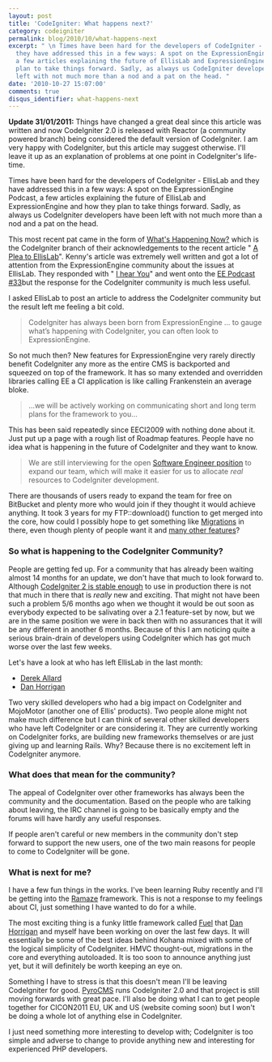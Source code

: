 ```yaml
---
layout: post
title: 'CodeIgniter: What happens next?'
category: codeigniter
permalink: blog/2010/10/what-happens-next
excerpt: " \n Times have been hard for the developers of CodeIgniter - EllisLab and
  they have addressed this in a few ways: A spot on the ExpressionEngine Podcast,
  a few articles explaining the future of EllisLab and ExpressionEngine and how they
  plan to take things forward. Sadly, as always us CodeIgniter developers have been
  left with not much more than a nod and a pat on the head. "
date: '2010-10-27 15:07:00'
comments: true
disqus_identifier: what-happens-next
---
```


 **Update 31/01/2011:** Things have changed a great deal since this article was written and now CodeIgniter 2.0 is released with Reactor (a community powered branch) being considered the default version of CodeIgniter. I am very happy with CodeIgniter, but this article may suggest otherwise. I'll leave it up as an explanation of problems at one point in CodeIgniter's life-time.

Times have been hard for the developers of CodeIgniter - EllisLab and they have addressed this in a few ways: A spot on the ExpressionEngine Podcast, a few articles explaining the future of EllisLab and ExpressionEngine and how they plan to take things forward. Sadly, as always us CodeIgniter developers have been left with not much more than a nod and a pat on the head.

This most recent pat came in the form of [What's Happening Now?](http://codeigniter.com/news/whats_happening_now/) which is the CodeIgniter branch of their acknowledgements to the recent article " [A Plea to EllisLab](http://thenerdary.net/articles/entry/a_plea_to_ellislab)". Kenny's article was extremely well written and got a lot of attention from the ExpressionEngine community about the issues at EllisLab. They responded with " [I hear You](http://thenerdary.net/articles/entry/a_plea_to_ellislab)" and went onto the [EE Podcast #33](http://5by5.tv/eepodcast/33)but the response for the CodeIgniter community is much less useful.

I asked EllisLab to post an article to address the CodeIgniter community but the result left me feeling a bit cold.

> CodeIgniter has always been born from ExpressionEngine ... to gauge what’s happening with CodeIgniter, you can often look to ExpressionEngine.

So not much then? New features for ExpressionEngine very rarely directly benefit CodeIgniter any more as the entire CMS is backported and squeezed on top of the framework. It has so many extended and overridden libraries calling EE a CI application is like calling Frankenstein an average bloke.

> ...we will be actively working on communicating short and long term plans for the framework to you...

This has been said repeatedly since EECI2009 with nothing done about it. Just put up a page with a rough list of Roadmap features. People have no idea what is happening in the future of CodeIgniter and they want to know.

> We are still interviewing for the open [Software Engineer position](http://ellislab.com/company/jobs/) to expand our team, which will make it easier for us to allocate _real_ resources to CodeIgniter development.

There are thousands of users ready to expand the team for free on BitBucket and plenty more who would join if they thought it would achieve anything. It took 3 years for my FTP::download() function to get merged into the core, how could I possibly hope to get something like [Migrations](http://github.com/philsturgeon/codeigniter-migrations) in there, even though plenty of people want it and [many other features](http://twtpoll.com/r/t7vaq0)?

### So what is happening to the CodeIgniter Community?

People are getting fed up. For a community that has already been waiting almost 14 months for an update, we don't have that much to look forward to. Although [CodeIgniter 2 is stable enough](/blog/2010/10/codeigniter-2.0-is-stable) to use in production there is not that much in there that is _really_ new and exciting. That might not have been such a problem 5/6 months ago when we thought it would be out soon as everybody expected to be salivating over a 2.1 feature-set by now, but we are in the same position we were in back then with no assurances that it will be any different in another 6 months. Because of this I am noticing quite a serious brain-drain of developers using CodeIgniter which has got much worse over the last few weeks.

Let's have a look at who has left EllisLab in the last month:

- [Derek Allard](http://derekallard.com/blog/post/new-challenges/)
- [Dan Horrigan](http://dhorrigan.com/blog/article/i-am-no-longer-with-ellislab)

Two very skilled developers who had a big impact on CodeIgniter and MojoMotor (another one of Ellis' products). Two people alone might not make much difference but I can think of several other skilled developers who have left CodeIgniter or are considering it. They are currently working on CodeIgniter forks, are building new frameworks themselves or are just giving up and learning Rails. Why? Because there is no excitement left in CodeIgniter anymore.

### What does that mean for the community?

The appeal of CodeIgniter over other frameworks has always been the community and the documentation. Based on the people who are talking about leaving, the IRC channel is going to be basically empty and the forums will have hardly any useful responses.

If people aren't careful or new members in the community don't step forward to support the new users, one of the two main reasons for people to come to CodeIgniter will be gone.

### What is next for me?

I have a few fun things in the works. I've been learning Ruby recently and I'll be getting into the [Ramaze](http://ramaze.net/) framework. This is not a response to my feelings about CI, just something I have wanted to do for a while.

The most exciting thing is a funky little framework called [Fuel](http://fuelphp.com/) that [Dan Horrigan](http://dhorrigan.com/) and myself have been working on over the last few days. It will essentially be some of the best ideas behind Kohana mixed with some of the logical simplicity of CodeIgniter. HMVC thought-out, migrations in the core and everything autoloaded. It is too soon to announce anything just yet, but it will definitely be worth keeping an eye on.

Something I have to stress is that this doesn't mean I'll be leaving CodeIgniter for good. [PyroCMS](http://codeigniter.com/) runs CodeIgniter 2.0 and that project is still moving forwards with great pace. I'll also be doing what I can to get people together for CICON2011 EU, UK and US (website coming soon) but I won't be doing a whole lot of anything else in CodeIgniter.

I just need something more interesting to develop with; CodeIgniter is too simple and adverse to change to provide anything new and interesting for experienced PHP developers.


